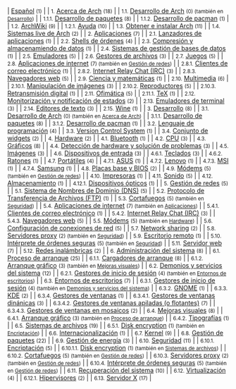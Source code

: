 | [Español](/index.php/Category:Espa%C3%B1ol "Category:Español") <small>(1)</small> |
| <small>1.</small> [Acerca de Arch](/index.php/Category:About_Arch_(Espa%C3%B1ol) "Category:About Arch (Español)") <small>(18)</small> |
| <small>1.1.</small> [Desarrollo de Arch](/index.php/Category:Arch_development_(Espa%C3%B1ol) "Category:Arch development (Español)") <small>(0) (también en [Desarrollo](/index.php/Category:Development_(Espa%C3%B1ol) "Category:Development (Español)"))</small> |
| <small>1.1.1.</small> [Desarrollo de paquetes](/index.php/Category:Package_development_(Espa%C3%B1ol) "Category:Package development (Español)") <small>(8)</small> |
| <small>1.1.2.</small> [Desarrollo de pacman](/index.php/Category:Pacman_development_(Espa%C3%B1ol) "Category:Pacman development (Español)") <small>(1)</small> |
| <small>1.2.</small> [ArchWiki](/index.php/Category:ArchWiki_(Espa%C3%B1ol) "Category:ArchWiki (Español)") <small>(9)</small> |
| <small>1.2.1.</small> [Ayuda](/index.php/Category:Help_(Espa%C3%B1ol) "Category:Help (Español)") <small>(10)</small> |
| <small>1.3.</small> [Obtener e instalar Arch](/index.php/Category:Getting_and_installing_Arch_(Espa%C3%B1ol) "Category:Getting and installing Arch (Español)") <small>(11)</small> |
| <small>1.4.</small> [Sistemas live de Arch](/index.php/Category:Live_Arch_systems_(Espa%C3%B1ol) "Category:Live Arch systems (Español)") <small>(2)</small> |
| <small>2.</small> [Aplicaciones](/index.php/Category:Applications_(Espa%C3%B1ol) "Category:Applications (Español)") <small>(7)</small> |
| <small>2.1.</small> [Lanzadores de aplicaciones](/index.php/Category:Application_launchers_(Espa%C3%B1ol) "Category:Application launchers (Español)") <small>(1)</small> |
| <small>2.2.</small> [Shells de órdenes](/index.php/Category:Command_shells_(Espa%C3%B1ol) "Category:Command shells (Español)") <small>(4)</small> |
| <small>2.3.</small> [Compresión y almacenamiendo de datos](/index.php/Category:Data_compression_and_archiving_(Espa%C3%B1ol) "Category:Data compression and archiving (Español)") <small>(1)</small> |
| <small>2.4.</small> [Sistemas de gestión de bases de datos](/index.php/Category:Database_management_systems_(Espa%C3%B1ol) "Category:Database management systems (Español)") <small>(1)</small> |
| <small>2.5.</small> [Emuladores](/index.php/Category:Emulators_(Espa%C3%B1ol) "Category:Emulators (Español)") <small>(5)</small> |
| <small>2.6.</small> [Gestores de archivos](/index.php/Category:File_managers_(Espa%C3%B1ol) "Category:File managers (Español)") <small>(3)</small> |
| <small>2.7.</small> [Juegos](/index.php/Category:Gaming_(Espa%C3%B1ol) "Category:Gaming (Español)") <small>(5)</small> |
| <small>2.8.</small> [Aplicaciones de internet](/index.php/Category:Internet_applications_(Espa%C3%B1ol) "Category:Internet applications (Español)") <small>(7) (también en [Gestión de redes](/index.php/Category:Networking_(Espa%C3%B1ol) "Category:Networking (Español)"))</small> |
| <small>2.8.1.</small> [Clientes de correo electrónico](/index.php/Category:Email_clients_(Espa%C3%B1ol) "Category:Email clients (Español)") <small>(1)</small> |
| <small>2.8.2.</small> [Internet Relay Chat (IRC)](/index.php/Category:Internet_Relay_Chat_(Espa%C3%B1ol) "Category:Internet Relay Chat (Español)") <small>(3)</small> |
| <small>2.8.3.</small> [Navegadores web](/index.php/Category:Web_browser_(Espa%C3%B1ol) "Category:Web browser (Español)") <small>(5)</small> |
| <small>2.9.</small> [Ciencia y matemáticas](/index.php/Category:Mathematics_and_science_(Espa%C3%B1ol) "Category:Mathematics and science (Español)") <small>(1)</small> |
| <small>2.10.</small> [Multimedia](/index.php/Category:Multimedia_(Espa%C3%B1ol) "Category:Multimedia (Español)") <small>(6)</small> |
| <small>2.10.1.</small> [Manipulación de imágenes](/index.php/Category:Image_manipulation_(Espa%C3%B1ol) "Category:Image manipulation (Español)") <small>(3)</small> |
| <small>2.10.2.</small> [Reproductores](/index.php/Category:Multimedia_players_(Espa%C3%B1ol) "Category:Multimedia players (Español)") <small>(5)</small> |
| <small>2.10.3.</small> [Retransmisión digital](/index.php/Category:Streaming_(Espa%C3%B1ol) "Category:Streaming (Español)") <small>(1)</small> |
| <small>2.11.</small> [Ofimática](/index.php/Category:Office_(Espa%C3%B1ol) "Category:Office (Español)") <small>(5)</small> |
| <small>2.11.1.</small> [TeX](/index.php/Category:TeX_(Espa%C3%B1ol) "Category:TeX (Español)") <small>(1)</small> |
| <small>2.12.</small> [Monitorización y notificación de estados](/index.php/Category:Status_monitoring_and_notification_(Espa%C3%B1ol) "Category:Status monitoring and notification (Español)") <small>(2)</small> |
| <small>2.13.</small> [Emuladores de terminal](/index.php/Category:Terminal_emulators_(Espa%C3%B1ol) "Category:Terminal emulators (Español)") <small>(3)</small> |
| <small>2.14.</small> [Editores de texto](/index.php/Category:Text_editors_(Espa%C3%B1ol) "Category:Text editors (Español)") <small>(3)</small> |
| <small>2.15.</small> [Wine](/index.php/Category:Wine_(Espa%C3%B1ol) "Category:Wine (Español)") <small>(1)</small> |
| <small>3.</small> [Desarrollo](/index.php/Category:Development_(Espa%C3%B1ol) "Category:Development (Español)") <small>(8)</small> |
| <small>3.1.</small> [Desarrollo de Arch](/index.php/Category:Arch_development_(Espa%C3%B1ol) "Category:Arch development (Español)") <small>(0) (también en [Acerca de Arch](/index.php/Category:About_Arch_(Espa%C3%B1ol) "Category:About Arch (Español)"))</small> |
| <small>3.1.1.</small> [Desarrollo de paquetes](/index.php/Category:Package_development_(Espa%C3%B1ol) "Category:Package development (Español)") <small>(8)</small> |
| <small>3.1.2.</small> [Desarrollo de pacman](/index.php/Category:Pacman_development_(Espa%C3%B1ol) "Category:Pacman development (Español)") <small>(1)</small> |
| <small>3.2.</small> [Lenguaje de programación](/index.php/Category:Programming_languages_(Espa%C3%B1ol) "Category:Programming languages (Español)") <small>(4)</small> |
| <small>3.3.</small> [Version Control System](/index.php/Category:Version_Control_System_(Espa%C3%B1ol) "Category:Version Control System (Español)") <small>(1)</small> |
| <small>3.4.</small> [Conjunto de widgets](/index.php/Category:Widget_toolkits_(Espa%C3%B1ol) "Category:Widget toolkits (Español)") <small>(2)</small> |
| <small>4.</small> [Hardware](/index.php/Category:Hardware_(Espa%C3%B1ol) "Category:Hardware (Español)") <small>(2)</small> |
| <small>4.1.</small> [Bluetooth](/index.php/Category:Bluetooth_(Espa%C3%B1ol) "Category:Bluetooth (Español)") <small>(1)</small> |
| <small>4.2.</small> [CPU](/index.php/Category:CPU_(Espa%C3%B1ol) "Category:CPU (Español)") <small>(3)</small> |
| <small>4.3.</small> [Gráficos](/index.php/Category:Graphics_(Espa%C3%B1ol) "Category:Graphics (Español)") <small>(8)</small> |
| <small>4.4.</small> [Detección de hardware y solución de problemas](/index.php/Category:Hardware_detection_and_troubleshooting_(Espa%C3%B1ol) "Category:Hardware detection and troubleshooting (Español)") <small>(3)</small> |
| <small>4.5.</small> [Imágenes](/index.php/Category:Imaging_(Espa%C3%B1ol) "Category:Imaging (Español)") <small>(3)</small> |
| <small>4.6.</small> [Dispositivos de entrada](/index.php/Category:Input_devices_(Espa%C3%B1ol) "Category:Input devices (Español)") <small>(3)</small> |
| <small>4.6.1.</small> [Teclados](/index.php/Category:Keyboards_(Espa%C3%B1ol) "Category:Keyboards (Español)") <small>(3)</small> |
| <small>4.6.2.</small> [Ratones](/index.php/Category:Mice_(Espa%C3%B1ol) "Category:Mice (Español)") <small>(1)</small> |
| <small>4.7.</small> [Portátiles](/index.php/Category:Laptops_(Espa%C3%B1ol) "Category:Laptops (Español)") <small>(4)</small> |
| <small>4.7.1.</small> [ASUS](/index.php/Category:ASUS_(Espa%C3%B1ol) "Category:ASUS (Español)") <small>(1)</small> |
| <small>4.7.2.</small> [Lenovo](/index.php/Category:Lenovo_(Espa%C3%B1ol) "Category:Lenovo (Español)") <small>(1)</small> |
| <small>4.7.3.</small> [MSI](/index.php/Category:MSI_(Espa%C3%B1ol) "Category:MSI (Español)") <small>(1)</small> |
| <small>4.7.4.</small> [Samsung](/index.php/Category:Samsung_(Espa%C3%B1ol) "Category:Samsung (Español)") <small>(1)</small> |
| <small>4.8.</small> [Placas base y BIOS](/index.php/Category:Mainboards_and_BIOS_(Espa%C3%B1ol) "Category:Mainboards and BIOS (Español)") <small>(2)</small> |
| <small>4.9.</small> [Módems](/index.php/Category:Modems_(Espa%C3%B1ol) "Category:Modems (Español)") <small>(5) (también en [Gestión de redes](/index.php/Category:Networking_(Espa%C3%B1ol) "Category:Networking (Español)"))</small> |
| <small>4.10.</small> [Impresoras](/index.php/Category:Printers_(Espa%C3%B1ol) "Category:Printers (Español)") <small>(1)</small> |
| <small>4.11.</small> [Sonido](/index.php/Category:Sound_(Espa%C3%B1ol) "Category:Sound (Español)") <small>(5)</small> |
| <small>4.12.</small> [Almacenamiento](/index.php/Category:Storage_(Espa%C3%B1ol) "Category:Storage (Español)") <small>(1)</small> |
| <small>4.12.1.</small> [Dispositivos ópticos](/index.php/Category:Optical_(Espa%C3%B1ol) "Category:Optical (Español)") <small>(1)</small> |
| <small>5.</small> [Gestión de redes](/index.php/Category:Networking_(Espa%C3%B1ol) "Category:Networking (Español)") <small>(5)</small> |
| <small>5.1.</small> [Sistema de Nombres de Dominio (DNS)](/index.php/Category:Domain_Name_System_(Espa%C3%B1ol) "Category:Domain Name System (Español)") <small>(5)</small> |
| <small>5.2.</small> [Protocolo de Transferencia de Archivos (FTP)](/index.php/Category:File_Transfer_Protocol_(Espa%C3%B1ol) "Category:File Transfer Protocol (Español)") <small>(1)</small> |
| <small>5.3.</small> [Cortafuegos](/index.php/Category:Firewalls_(Espa%C3%B1ol) "Category:Firewalls (Español)") <small>(5) (también en [Seguridad](/index.php/Category:Security_(Espa%C3%B1ol) "Category:Security (Español)"))</small> |
| <small>5.4.</small> [Aplicaciones de internet](/index.php/Category:Internet_applications_(Espa%C3%B1ol) "Category:Internet applications (Español)") <small>(7) (también en [Aplicaciones](/index.php/Category:Applications_(Espa%C3%B1ol) "Category:Applications (Español)"))</small> |
| <small>5.4.1.</small> [Clientes de correo electrónico](/index.php/Category:Email_clients_(Espa%C3%B1ol) "Category:Email clients (Español)") <small>(1)</small> |
| <small>5.4.2.</small> [Internet Relay Chat (IRC)](/index.php/Category:Internet_Relay_Chat_(Espa%C3%B1ol) "Category:Internet Relay Chat (Español)") <small>(3)</small> |
| <small>5.4.3.</small> [Navegadores web](/index.php/Category:Web_browser_(Espa%C3%B1ol) "Category:Web browser (Español)") <small>(5)</small> |
| <small>5.5.</small> [Módems](/index.php/Category:Modems_(Espa%C3%B1ol) "Category:Modems (Español)") <small>(5) (también en [Hardware](/index.php/Category:Hardware_(Espa%C3%B1ol) "Category:Hardware (Español)"))</small> |
| <small>5.6.</small> [Configuración de conexiones de red](/index.php/Category:Network_configuration_(Espa%C3%B1ol) "Category:Network configuration (Español)") <small>(5)</small> |
| <small>5.7.</small> [Network sharing](/index.php/Category:Network_sharing_(Espa%C3%B1ol) "Category:Network sharing (Español)") <small>(2)</small> |
| <small>5.8.</small> [Servidores proxy](/index.php/Category:Proxy_servers_(Espa%C3%B1ol) "Category:Proxy servers (Español)") <small>(2) (también en [Seguridad](/index.php/Category:Security_(Espa%C3%B1ol) "Category:Security (Español)"))</small> |
| <small>5.9.</small> [Escritorio remoto](/index.php/Category:Remote_desktop_(Espa%C3%B1ol) "Category:Remote desktop (Español)") <small>(1)</small> |
| <small>5.10.</small> [Intérprete de órdenes seguras](/index.php/Category:Secure_Shell_(Espa%C3%B1ol) "Category:Secure Shell (Español)") <small>(5) (también en [Seguridad](/index.php/Category:Security_(Espa%C3%B1ol) "Category:Security (Español)"))</small> |
| <small>5.11.</small> [Servidor web](/index.php/Category:Web_server_(Espa%C3%B1ol) "Category:Web server (Español)") <small>(7)</small> |
| <small>5.12.</small> [Redes inalámbricas](/index.php/Category:Wireless_networking_(Espa%C3%B1ol) "Category:Wireless networking (Español)") <small>(2)</small> |
| <small>6.</small> [Administración del sistema](/index.php/Category:System_administration_(Espa%C3%B1ol) "Category:System administration (Español)") <small>(8)</small> |
| <small>6.1.</small> [Proceso de arranque](/index.php/Category:Boot_process_(Espa%C3%B1ol) "Category:Boot process (Español)") <small>(25)</small> |
| <small>6.1.1.</small> [Cargadores de arranque](/index.php/Category:Boot_loaders_(Espa%C3%B1ol) "Category:Boot loaders (Español)") <small>(8)</small> |
| <small>6.1.2.</small> [Arranque gráfico](/index.php/Category:Bootsplash_(Espa%C3%B1ol) "Category:Bootsplash (Español)") <small>(3) (también en [Mejoras visuales](/index.php/Category:Eye_candy_(Espa%C3%B1ol) "Category:Eye candy (Español)"))</small> |
| <small>6.2.</small> [Demonios y servicios del sistema](/index.php/Category:Daemons_and_system_services_(Espa%C3%B1ol) "Category:Daemons and system services (Español)") <small>(12)</small> |
| <small>6.2.1.</small> [Gestores de inicio de sesión](/index.php/Category:Display_managers_(Espa%C3%B1ol) "Category:Display managers (Español)") <small>(4) (también en [Entornos de escritorios](/index.php/Category:Desktop_environments_(Espa%C3%B1ol) "Category:Desktop environments (Español)"))</small> |
| <small>6.3.</small> [Entornos de escritorios](/index.php/Category:Desktop_environments_(Espa%C3%B1ol) "Category:Desktop environments (Español)") <small>(7)</small> |
| <small>6.3.1.</small> [Gestores de inicio de sesión](/index.php/Category:Display_managers_(Espa%C3%B1ol) "Category:Display managers (Español)") <small>(4) (también en [Demonios y servicios del sistema](/index.php/Category:Daemons_and_system_services_(Espa%C3%B1ol) "Category:Daemons and system services (Español)"))</small> |
| <small>6.3.2.</small> [GNOME](/index.php/Category:GNOME_(Espa%C3%B1ol) "Category:GNOME (Español)") <small>(1)</small> |
| <small>6.3.3.</small> [KDE](/index.php/Category:KDE_(Espa%C3%B1ol) "Category:KDE (Español)") <small>(2)</small> |
| <small>6.3.4.</small> [Gestores de ventanas](/index.php/Category:Window_managers_(Espa%C3%B1ol) "Category:Window managers (Español)") <small>(1)</small> |
| <small>6.3.4.1.</small> [Gestores de ventanas dinánicas](/index.php/Category:Dynamic_WMs_(Espa%C3%B1ol) "Category:Dynamic WMs (Español)") <small>(3)</small> |
| <small>6.3.4.2.</small> [Gestores de ventanas apiladas (o flotantes)](/index.php/Category:Stacking_WMs_(Espa%C3%B1ol) "Category:Stacking WMs (Español)") <small>(7)</small> |
| <small>6.3.4.3.</small> [Gestores de ventanas en mosaicos](/index.php/Category:Tiling_WMs_(Espa%C3%B1ol) "Category:Tiling WMs (Español)") <small>(2)</small> |
| <small>6.4.</small> [Mejoras visuales](/index.php/Category:Eye_candy_(Espa%C3%B1ol) "Category:Eye candy (Español)") <small>(8)</small> |
| <small>6.4.1.</small> [Arranque gráfico](/index.php/Category:Bootsplash_(Espa%C3%B1ol) "Category:Bootsplash (Español)") <small>(3) (también en [Proceso de arranque](/index.php/Category:Boot_process_(Espa%C3%B1ol) "Category:Boot process (Español)"))</small> |
| <small>6.4.2.</small> [Tipografías](/index.php/Category:Fonts_(Espa%C3%B1ol) "Category:Fonts (Español)") <small>(1)</small> |
| <small>6.5.</small> [Sistemas de archivos](/index.php/Category:File_systems_(Espa%C3%B1ol) "Category:File systems (Español)") <small>(19)</small> |
| <small>6.5.1.</small> [Disk encryption](/index.php/Category:Disk_encryption_(Espa%C3%B1ol) "Category:Disk encryption (Español)") <small>(1) (también en [Encriptación](/index.php/Category:Encryption_(Espa%C3%B1ol) "Category:Encryption (Español)"))</small> |
| <small>6.6.</small> [Internacionalización](/index.php/Category:Internationalization_(Espa%C3%B1ol) "Category:Internationalization (Español)") <small>(1)</small> |
| <small>6.7.</small> [Kernel](/index.php/Category:Kernel_(Espa%C3%B1ol) "Category:Kernel (Español)") <small>(9)</small> |
| <small>6.8.</small> [Gestión de paquetes](/index.php/Category:Package_management_(Espa%C3%B1ol) "Category:Package management (Español)") <small>(22)</small> |
| <small>6.9.</small> [Gestión de energía](/index.php/Category:Power_management_(Espa%C3%B1ol) "Category:Power management (Español)") <small>(3)</small> |
| <small>6.10.</small> [Seguridad](/index.php/Category:Security_(Espa%C3%B1ol) "Category:Security (Español)") <small>(11)</small> |
| <small>6.10.1.</small> [Encriptación](/index.php/Category:Encryption_(Espa%C3%B1ol) "Category:Encryption (Español)") <small>(5)</small> |
| <small>6.10.1.1.</small> [Disk encryption](/index.php/Category:Disk_encryption_(Espa%C3%B1ol) "Category:Disk encryption (Español)") <small>(1) (también en [Sistemas de archivos](/index.php/Category:File_systems_(Espa%C3%B1ol) "Category:File systems (Español)"))</small> |
| <small>6.10.2.</small> [Cortafuegos](/index.php/Category:Firewalls_(Espa%C3%B1ol) "Category:Firewalls (Español)") <small>(5) (también en [Gestión de redes](/index.php/Category:Networking_(Espa%C3%B1ol) "Category:Networking (Español)"))</small> |
| <small>6.10.3.</small> [Servidores proxy](/index.php/Category:Proxy_servers_(Espa%C3%B1ol) "Category:Proxy servers (Español)") <small>(2) (también en [Gestión de redes](/index.php/Category:Networking_(Espa%C3%B1ol) "Category:Networking (Español)"))</small> |
| <small>6.10.4.</small> [Intérprete de órdenes seguras](/index.php/Category:Secure_Shell_(Espa%C3%B1ol) "Category:Secure Shell (Español)") <small>(5) (también en [Gestión de redes](/index.php/Category:Networking_(Espa%C3%B1ol) "Category:Networking (Español)"))</small> |
| <small>6.11.</small> [Recuperación del sistema](/index.php/Category:System_recovery_(Espa%C3%B1ol) "Category:System recovery (Español)") <small>(10)</small> |
| <small>6.12.</small> [Virtualización](/index.php/Category:Virtualization_(Espa%C3%B1ol) "Category:Virtualization (Español)") <small>(4)</small> |
| <small>6.12.1.</small> [Hipervisores](/index.php/Category:Hypervisors_(Espa%C3%B1ol) "Category:Hypervisors (Español)") <small>(2)</small> |
| <small>6.13.</small> [Servidor X](/index.php/Category:X_server_(Espa%C3%B1ol) "Category:X server (Español)") <small>(17)</small> |